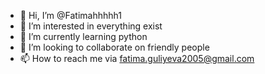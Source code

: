 - 👋 Hi, I’m @Fatimahhhhh1
- 👀 I’m interested in everything exist
- 🌱 I’m currently learning python
- 💞️ I’m looking to collaborate on friendly people
- 📫 How to reach me via fatima.guliyeva2005@gmail.com

<!---
Fatimahhhhh1/Fatimahhhhh1 is a ✨ special ✨ repository because its `README.md` (this file) appears on your GitHub profile.
You can click the Preview link to take a look at your changes.
--->
